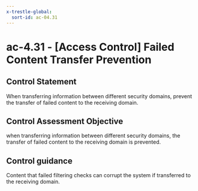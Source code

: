 ```yaml
---
x-trestle-global:
  sort-id: ac-04.31
---
```


# ac-4.31 - \[Access Control\] Failed Content Transfer Prevention

## Control Statement

When transferring information between different security domains, prevent the transfer of failed content to the receiving domain.

## Control Assessment Objective

when transferring information between different security domains, the transfer of failed content to the receiving domain is prevented.

## Control guidance

Content that failed filtering checks can corrupt the system if transferred to the receiving domain.
